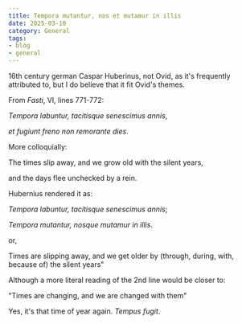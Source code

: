 ```yaml
---
title: Tempora mutantur, nos et mutamur in illis
date: 2025-03-10
category: General
tags:
- blog
- general
---
```


16th century german Caspar Huberinus, not Ovid, as it's frequently attributed to, but I do believe that it fit Ovid's themes.

From _Fasti_, VI, lines 771-772:

  *Tempora labuntur, tacitisque senescimus annis*,

  *et fugiunt freno non remorante dies*.

More colloquially:

  The times slip away, and we grow old with the silent years,

  and the days flee unchecked by a rein.

Hubernius rendered it as:

  *Tempora labuntur, tacitisque senescimus annis*;

  *Tempora mutantur, nosque mutamur in illis*.

or,

  Times are slipping away, and we get older by (through, during, with, because of) the silent years"

Although a more literal reading of the 2nd line would be closer to:

  "Times are changing, and we are changed with them"

Yes, it's that time of year again.  *Tempus fugit*.
